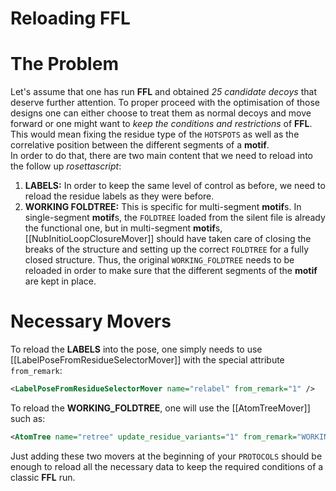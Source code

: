 # Reloading FFL

# The Problem
Let's assume that one has run **FFL** and obtained _25 candidate decoys_ that deserve further attention. To proper proceed with the optimisation of those designs one can either choose to treat them as normal decoys and move forward or one might want to _keep the conditions and restrictions_ of **FFL**. This would mean fixing the residue type of the `HOTSPOTS` as well as the correlative position between the different segments of a **motif**.  
In order to do that, there are two main content that we need to reload into the follow up _rosettascript_:

1.  **LABELS:** In order to keep the same level of control as before, we need to reload the residue labels as they were before.
2.  **WORKING FOLDTREE:** This is specific for multi-segment **motif**s. In single-segment **motif**s, the `FOLDTREE` loaded from the silent file is already the functional one, but in multi-segment **motif**s, [[NubInitioLoopClosureMover]] should have taken care of closing the breaks of the structure and setting up the correct `FOLDTREE` for a fully closed structure. Thus, the original `WORKING_FOLDTREE` needs to be reloaded in order to make sure that the different segments of the **motif** are kept in place.

# Necessary Movers
To reload the **LABELS** into the pose, one simply needs to use [[LabelPoseFromResidueSelectorMover]] with the special attribute `from_remark`:

```xml
<LabelPoseFromResidueSelectorMover name="relabel" from_remark="1" />
```

To reload the **WORKING_FOLDTREE**, one will use the [[AtomTreeMover]] such as:

```xml
<AtomTree name="retree" update_residue_variants="1" from_remark="WORKING_FOLDTREE" />
```

Just adding these two movers at the beginning of your `PROTOCOLS` should be enough to reload all the necessary data to keep the required conditions of a classic **FFL** run.